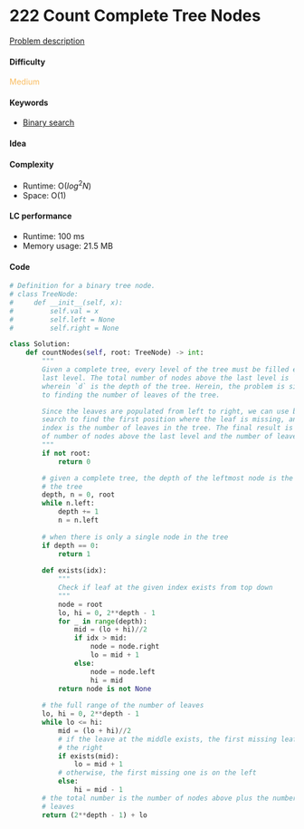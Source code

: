 222 Count Complete Tree Nodes
=======================
[Problem description](https://leetcode.com/problems/count-complete-tree-nodes/)

#### Difficulty
<span style="color:#FABC60">Medium</span>

#### Keywords
- [Binary search](../categories/binary_search.md)

#### Idea

#### Complexity
- Runtime: O($log^2N$) 
- Space: O(1)

#### LC performance
- Runtime: 100 ms
- Memory usage: 21.5 MB

#### Code
```python
# Definition for a binary tree node.
# class TreeNode:
#     def __init__(self, x):
#         self.val = x
#         self.left = None
#         self.right = None

class Solution:
    def countNodes(self, root: TreeNode) -> int:
        """
        Given a complete tree, every level of the tree must be filled except the
        last level. The total number of nodes above the last level is `2^d - 1` 
        wherein `d` is the depth of the tree. Herein, the problem is simplified 
        to finding the number of leaves of the tree. 

        Since the leaves are populated from left to right, we can use binary 
        search to find the first position where the leaf is missing, and the 
        index is the number of leaves in the tree. The final result is the sum 
        of number of nodes above the last level and the number of leaves
        """
        if not root:
            return 0

        # given a complete tree, the depth of the leftmost node is the depth of 
        # the tree        
        depth, n = 0, root
        while n.left:
            depth += 1
            n = n.left
        
        # when there is only a single node in the tree
        if depth == 0:
            return 1
          
        def exists(idx):
            """
            Check if leaf at the given index exists from top down
            """
            node = root
            lo, hi = 0, 2**depth - 1
            for _ in range(depth):
                mid = (lo + hi)//2
                if idx > mid:
                    node = node.right
                    lo = mid + 1
                else:
                    node = node.left
                    hi = mid
            return node is not None
        
        # the full range of the number of leaves
        lo, hi = 0, 2**depth - 1
        while lo <= hi:
            mid = (lo + hi)//2
            # if the leave at the middle exists, the first missing leaf is on 
            # the right
            if exists(mid):
                lo = mid + 1
            # otherwise, the first missing one is on the left
            else:
                hi = mid - 1
        # the total number is the number of nodes above plus the number of 
        # leaves
        return (2**depth - 1) + lo
```